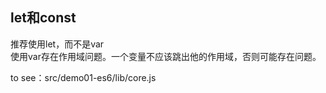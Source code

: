 ## let和const
推荐使用let，而不是var  
使用var存在作用域问题。一个变量不应该跳出他的作用域，否则可能存在问题。

to see：src/demo01-es6/lib/core.js